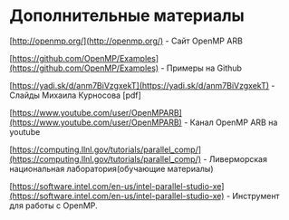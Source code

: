 # Дополнительные материалы

[http://openmp.org/](http://openmp.org/)  - Сайт OpenMP ARB 

[https://github.com/OpenMP/Examples](https://github.com/OpenMP/Examples)  - Примеры на Github 

[https://yadi.sk/d/anm7BiVzgxekT](https://yadi.sk/d/anm7BiVzgxekT) - Слайды Михаила Курносова [pdf]

[https://www.youtube.com/user/OpenMPARB](https://www.youtube.com/user/OpenMPARB) - Канал OpenMP ARB на youtube 

[https://computing.llnl.gov/tutorials/parallel_comp/](https://computing.llnl.gov/tutorials/parallel_comp/) - Ливерморская национальная лаборатория(обучающие материалы)

[https://software.intel.com/en-us/intel-parallel-studio-xe](https://software.intel.com/en-us/intel-parallel-studio-xe) - Инструмент для работы с OpenMP. 
